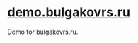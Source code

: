 # [demo.bulgakovrs.ru](https://demo.bulgakovrs.ru)

Demo for [bulgakovrs.ru](https://bulgakovrs.ru).
